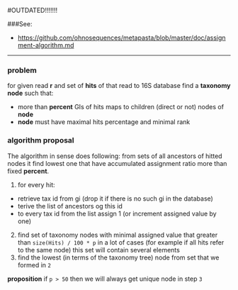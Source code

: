 #OUTDATED!!!!!!!

###See:
- https://github.com/ohnosequences/metapasta/blob/master/doc/assignment-algorithm.md


________________________________________________________________________________________________________________________
### problem
for given read **r** and set of **hits** of that read to 16S database find a **taxonomy node** such that:
* more than **percent** GIs of hits maps to children (direct or not) nodes of **node**
* **node** must have maximal hits percentage and minimal rank

### algorithm proposal

The algorithm in sense does following: from sets of all ancestors of hitted nodes it find lowest one that have accumulated assignment ratio more than fixed **percent**.

1. for every hit:
  * retrieve tax id from gi (drop it if there is no such gi in the database)
  * terive the list of ancestors og this id  
  * to every tax id from the list assign 1 (or increment assigned value by one)
2. find set of taxonomy nodes with minimal assigned value that greater than `size(Hits) / 100 * p` in a lot of cases (for example if all hits refer to the same node) this set will contain several elements
3. find the lowest (in terms of the taxonomy tree) node from set that we formed in `2`

**proposition** if `p > 50` then we will always get unique node in step `3`
